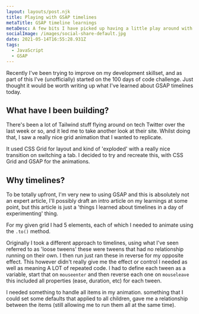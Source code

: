 ```yaml
---
layout: layouts/post.njk
title: Playing with GSAP timelines
metaTitle: GSAP timeline learnings
metaDesc: A few bits I have picked up having a little play around with GSAP timelines
socialImage: /images/social-share-default.jpg
date: 2021-05-14T16:55:28.931Z
tags:
  - JavaScript
  - GSAP
---
```

Recently I've been trying to improve on my development skillset, and as part of this I've (unofficially) started on the 100 days of code challenge. Just thought it would be worth writing up what I've learned about GSAP timelines today.

## What have I been building?
There's been a lot of Tailwind stuff flying around on tech Twitter over the last week or so, and it led me to take another look at their site. Whilst doing that, I saw a really nice grid animation that I wanted to replicate.

It used CSS Grid for layout and kind of 'exploded' with a really nice transition on switching a tab. I decided to try and recreate this, with CSS Grid and GSAP for the animations.

## Why timelines?
To be totally upfront, I'm very new to using GSAP and this is absolutely not an expert article, I'll possibly draft an intro article on my learnings at some point, but this article is just a 'things I learned about timelines in a day of experimenting' thing.

For my given grid I had 5 elements, each of which I needed to animate using the `.to()` method.

Originally I took a different approach to timelines, using what I've seen referred to as 'loose tweens' these were tweens that had no relationship running on their own. I then run just ran these in reverse for my opposite effect. This however didn't really give me the effect or control I needed as well as meaning A LOT of repeated code. I had to define each tween as a variable, start that on `mouseenter` and then reverse each one on `mouseleave` this included all properties (ease, duration, etc) for each tween.

I needed something to handle all items in my animation. something that I could set some defaults that applied to all children, gave me a relationship between the items (still allowing me to run them all at the same time).